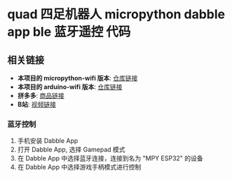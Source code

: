 # quad 四足机器人 micropython dabble app ble 蓝牙遥控 代码

## 相关链接
- **本项目的 micropython-wifi 版本**: [仓库链接](https://github.com/AniPython/quad-mpy)
- **本项目的 arduino-wifi 版本**: [仓库链接](https://github.com/AniPython/quad-arduino-wifi)
- **拼多多**: [商品链接](https://mobile.yangkeduo.com/goods2.html?goods_id=703833751916)
- **B站**: [视频链接](https://www.bilibili.com/video/BV1vePeepEV4/)

### 蓝牙控制

1. 手机安装 Dabble App
2. 打开 Dabble App, 选择 Gamepad 模式
3. 在 Dabble App 中选择蓝牙连接，连接到名为 "MPY ESP32" 的设备
4. 在 Dabble App 中选择游戏手柄模式进行控制
